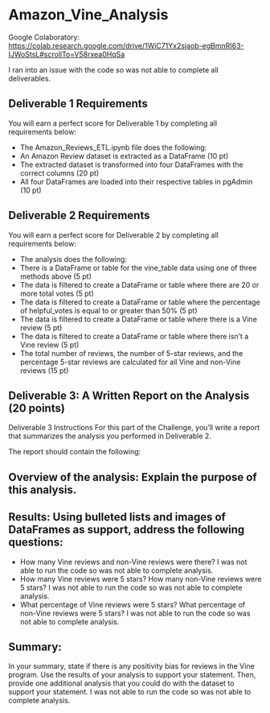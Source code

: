 # Amazon_Vine_Analysis

Google Colaboratory: https://colab.research.google.com/drive/1WiC71Yx2sjaob-egBmnRI63-IJWoStsL#scrollTo=V58rxea0HqSa

I ran into an issue with the code so was not able to complete all deliverables.

## Deliverable 1 Requirements
You will earn a perfect score for Deliverable 1 by completing all requirements below:
- The Amazon_Reviews_ETL.ipynb file does the following:
- An Amazon Review dataset is extracted as a DataFrame (10 pt)
- The extracted dataset is transformed into four DataFrames with the correct columns (20 pt)
- All four DataFrames are loaded into their respective tables in pgAdmin (10 pt)

## Deliverable 2 Requirements
You will earn a perfect score for Deliverable 2 by completing all requirements below:

- The analysis does the following:
- There is a DataFrame or table for the vine_table data using one of three methods above (5 pt)
- The data is filtered to create a DataFrame or table where there are 20 or more total votes (5 pt)
- The data is filtered to create a DataFrame or table where the percentage of helpful_votes is equal to or greater than 50% (5 pt)
- The data is filtered to create a DataFrame or table where there is a Vine review (5 pt)
- The data is filtered to create a DataFrame or table where there isn’t a Vine review (5 pt)
- The total number of reviews, the number of 5-star reviews, and the percentage 5-star reviews are calculated for all Vine and non-Vine reviews (15 pt)

## Deliverable 3: A Written Report on the Analysis (20 points)
Deliverable 3 Instructions
For this part of the Challenge, you’ll write a report that summarizes the analysis you performed in Deliverable 2.

The report should contain the following:

## Overview of the analysis: Explain the purpose of this analysis.

## Results: Using bulleted lists and images of DataFrames as support, address the following questions:
- How many Vine reviews and non-Vine reviews were there?
I was not able to run the code so was not able to complete analysis. 
- How many Vine reviews were 5 stars? How many non-Vine reviews were 5 stars?
I was not able to run the code so was not able to complete analysis. 
- What percentage of Vine reviews were 5 stars? What percentage of non-Vine reviews were 5 stars?
I was not able to run the code so was not able to complete analysis. 

## Summary: 
In your summary, state if there is any positivity bias for reviews in the Vine program. Use the results of your analysis to support your statement. Then, provide one additional analysis that you could do with the dataset to support your statement.
I was not able to run the code so was not able to complete analysis. 
